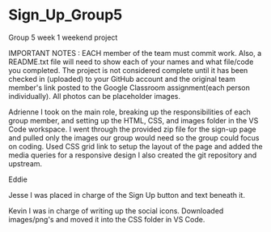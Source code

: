 # Sign_Up_Group5
Group 5 week 1 weekend project


IMPORTANT NOTES : EACH member of the team must commit work. Also, a README.txt file will need to show each of your names and what file/code you completed. The project is not considered complete until it has been checked in (uploaded) to your GitHub account and the original team member's link posted to the Google Classroom assignment(each person individually). All photos can be placeholder images.



Adrienne
I took on the main role, breaking up the responsibilities of each group member, and setting up the HTML, CSS, and images folder in the VS Code workspace. 
I went through the provided zip file for the sign-up page and pulled only the images our group would need so the group could focus on coding. 
Used CSS grid link to setup the layout of the page and added the media queries for a responsive design
I also created the git repository and upstream.



Eddie



Jesse
I was placed in charge of the Sign Up button and text beneath it.


Kevin
I was in charge of writing up the social icons. Downloaded images/png's and moved it into the CSS folder in VS Code. 